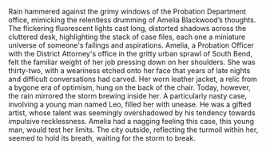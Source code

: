Rain hammered against the grimy windows of the Probation Department office, mimicking the relentless drumming of Amelia Blackwood’s thoughts.  The flickering fluorescent lights cast long, distorted shadows across the cluttered desk, highlighting the stack of case files, each one a miniature universe of someone's failings and aspirations.  Amelia, a Probation Officer with the District Attorney's office in the gritty urban sprawl of South Bend, felt the familiar weight of her job pressing down on her shoulders.  She was thirty-two, with a weariness etched onto her face that years of late nights and difficult conversations had carved.  Her worn leather jacket, a relic from a bygone era of optimism, hung on the back of the chair.  Today, however, the rain mirrored the storm brewing inside her.  A particularly nasty case, involving a young man named Leo, filled her with unease.  He was a gifted artist, whose talent was seemingly overshadowed by his tendency towards impulsive recklessness.  Amelia had a nagging feeling this case, this young man, would test her limits.  The city outside, reflecting the turmoil within her, seemed to hold its breath, waiting for the storm to break.
